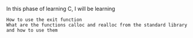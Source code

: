 In this phase of learning C, I will be learning 

    How to use the exit function
    What are the functions calloc and realloc from the standard library and how to use them

